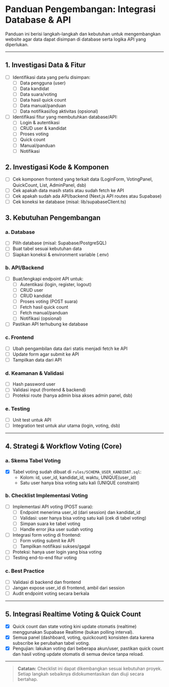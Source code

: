 # Panduan Pengembangan: Integrasi Database & API

Panduan ini berisi langkah-langkah dan kebutuhan untuk mengembangkan website agar data dapat disimpan di database serta logika API yang diperlukan.

---

## 1. Investigasi Data & Fitur

- [ ] Identifikasi data yang perlu disimpan:
  - [ ] Data pengguna (user)
  - [ ] Data kandidat
  - [ ] Data suara/voting
  - [ ] Data hasil quick count
  - [ ] Data manual/panduan
  - [ ] Data notifikasi/log aktivitas (opsional)
- [ ] Identifikasi fitur yang membutuhkan database/API:
  - [ ] Login & autentikasi
  - [ ] CRUD user & kandidat
  - [ ] Proses voting
  - [ ] Quick count
  - [ ] Manual/panduan
  - [ ] Notifikasi

## 2. Investigasi Kode & Komponen

- [ ] Cek komponen frontend yang terkait data (LoginForm, VotingPanel, QuickCount, List, AdminPanel, dsb)
- [ ] Cek apakah data masih statis atau sudah fetch ke API
- [ ] Cek apakah sudah ada API/backend (Next.js API routes atau Supabase)
- [ ] Cek koneksi ke database (misal: lib/supabaseClient.ts)

## 3. Kebutuhan Pengembangan

### a. Database
- [ ] Pilih database (misal: Supabase/PostgreSQL)
- [ ] Buat tabel sesuai kebutuhan data
- [ ] Siapkan koneksi & environment variable (.env)

### b. API/Backend
- [ ] Buat/lengkapi endpoint API untuk:
  - [ ] Autentikasi (login, register, logout)
  - [ ] CRUD user
  - [ ] CRUD kandidat
  - [ ] Proses voting (POST suara)
  - [ ] Fetch hasil quick count
  - [ ] Fetch manual/panduan
  - [ ] Notifikasi (opsional)
- [ ] Pastikan API terhubung ke database

### c. Frontend
- [ ] Ubah pengambilan data dari statis menjadi fetch ke API
- [ ] Update form agar submit ke API
- [ ] Tampilkan data dari API

### d. Keamanan & Validasi
- [ ] Hash password user
- [ ] Validasi input (frontend & backend)
- [ ] Proteksi route (hanya admin bisa akses admin panel, dsb)

### e. Testing
- [ ] Unit test untuk API
- [ ] Integration test untuk alur utama (login, voting, dsb)

---

## 4. Strategi & Workflow Voting (Core)

### a. Skema Tabel Voting
- [x] Tabel voting sudah dibuat di `rules/SCHEMA_USER_KANDIDAT.sql`:
  - Kolom: id, user_id, kandidat_id, waktu, UNIQUE(user_id)
  - Satu user hanya bisa voting satu kali (UNIQUE constraint)

### b. Checklist Implementasi Voting
- [ ] Implementasi API voting (POST suara):
  - [ ] Endpoint menerima user_id (dari session) dan kandidat_id
  - [ ] Validasi: user hanya bisa voting satu kali (cek di tabel voting)
  - [ ] Simpan suara ke tabel voting
  - [ ] Handle error jika user sudah voting
- [ ] Integrasi form voting di frontend:
  - [ ] Form voting submit ke API
  - [ ] Tampilkan notifikasi sukses/gagal
- [ ] Proteksi: hanya user login yang bisa voting
- [ ] Testing end-to-end fitur voting

### c. Best Practice
- [ ] Validasi di backend dan frontend
- [ ] Jangan expose user_id di frontend, ambil dari session
- [ ] Audit endpoint voting secara berkala

---

## 5. Integrasi Realtime Voting & Quick Count

- [x] Quick count dan state voting kini update otomatis (realtime) menggunakan Supabase Realtime (bukan polling interval).
- [x] Semua panel (dashboard, voting, quickcount) konsisten data karena subscribe ke perubahan tabel voting.
- [x] Pengujian: lakukan voting dari beberapa akun/user, pastikan quick count dan hasil voting update otomatis di semua device tanpa reload.

---

> **Catatan:**
> Checklist ini dapat dikembangkan sesuai kebutuhan proyek. Setiap langkah sebaiknya didokumentasikan dan diuji secara bertahap. 